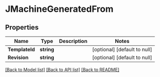# JMachineGeneratedFrom

## Properties
Name | Type | Description | Notes
------------ | ------------- | ------------- | -------------
**TemplateId** | **string** |  | [optional] [default to null]
**Revision** | **string** |  | [optional] [default to null]

[[Back to Model list]](../README.md#documentation-for-models) [[Back to API list]](../README.md#documentation-for-api-endpoints) [[Back to README]](../README.md)


